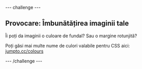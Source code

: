 \--- challenge \---

## Provocare: Îmbunătățirea imaginii tale

Îi poți da imaginii o culoare de fundal? Sau o margine rotunjită?

Poți găsi mai multe nume de culori valabile pentru CSS aici: <a href="http://jumpto.cc/colours" target="_blank">jumpto.cc/colours</a>

\--- /challenge \---